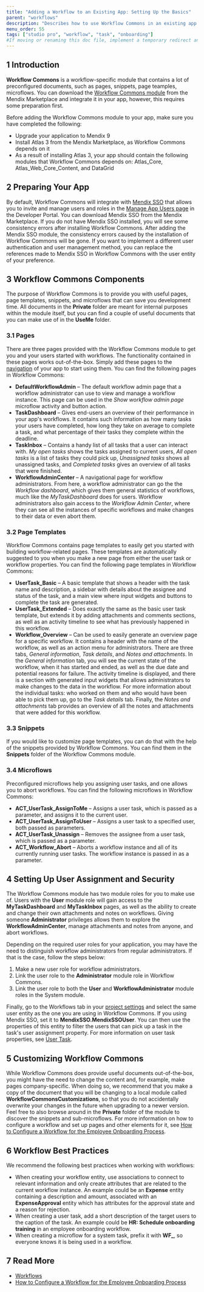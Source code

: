 ```yaml
---
title: "Adding a Workflow to an Existing App: Setting Up the Basics"
parent: "workflows"
description: "Describes how to use Workflow Commons in an existing app in Mendix Studio Pro."
menu_order: 55
tags: ["studio pro", "workflow", "task", "onboarding"]
#If moving or renaming this doc file, implement a temporary redirect and let the respective team know they should update the URL in the product. See Mapping to Products for more details.
---
```


## 1 Introduction

**Workflow Commons** is a workflow-specific module that contains a lot of preconfigured documents, such as pages, snippets, page teamples, microflows. You can download the [Workflow Commons module](https://marketplace.mendix.com/link/component/117066) from the Mendix Marketplace and integrate it in your app, however, this requires some preparation first. 

Before adding the Workflow Commons module to your app, make sure you have completed the following:

* Upgrade your application to Mendix 9
* Install Atlas 3 from the Mendix Marketplace, as Workflow Commons depends on it 
* As a result of installing Atlas 3, your app should contain the following modules that Workflow Commons depends on: Atlas_Core, Atlas_Web_Core_Content, and DataGrid

## 2 Preparing Your App

By default, Workflow Commons will integrate with [Mendix SSO](https://marketplace.mendix.com/link/component/117212) that allows you to invite and manage users and roles in the [Manage App Users page](/developerportal/collaborate/general-settings) in the Developer Portal. You can download Mendix SSO from the Mendix Marketplace. If you do not have Mendix SSO installed, you will see some consistency errors after installing Workflow Commons. After adding the Mendix SSO module, the consistency errors caused by the installation of Workflow Commons will be gone. If you want to implement a different user authentication and user management method, you can replace the references made to Mendix SSO in Workflow Commons with the user entity of your preference.

## 3 Workflow Commons Components

The purpose of Workflow Commons is to provide you with useful pages, page templates, snippets, and microflows that can save you development time. All documents in the **Private** folder are meant for internal purposes within the module itself, but you can find a couple of useful documents that you can make use of in the **UseMe** folder.

### 3.1 Pages

There are three pages provided with the Workflow Commons module to get you and your users started with workflows. The functionality contained in these pages works out-of-the-box. Simply add these pages to the [navigation](navigation) of your app to start using them. 
You can find the following pages in Workflow Commons:

*   **DefaultWorkflowAdmin** – The default workflow admin page that a workflow administrator can use to view and manage a workflow instance. This page can be used in the _Show workflow admin page_ microflow activity and button action.
*   **TaskDashboard** – Gives end-users an overview of their performance in your app's workflows. It contains such information as how many tasks your users have completed, how long they take on average to complete a task, and what percentage of their tasks they complete within the deadline.
*   **TaskInbox** – Contains a handy list of all tasks that a user can interact with. _My open tasks_ shows the tasks assigned to current users, _All open tasks_ is a list of tasks they could pick up, _Unassigned tasks_ shows all unassigned tasks, and _Completed tasks_ gives an overview of all tasks that were finished.
*   **WorkflowAdminCenter** – A navigational page for workflow administrators. From here, a workflow administrator can go the the _Workflow dashboard_, which gives them general statistics of workflows, much like the _MyTaskDashboard_ does for users. Workflow administrators also gain access to the _Workflow Admin Center_, where they can see all the instances of specific workflows and make changes to their data or even abort them.

### 3.2 Page Templates

Workflow Commons contains page templates to easily get you started with building workflow-related pages. These templates are automatically suggested to you when you make a new page from either the user task or workflow properties. 
You can find the following page templates in Workflow Commons:

*   **UserTask_Basic** – A basic template that shows a header with the task name and description, a sidebar with details about the assignee and status of the task, and a main view where input widgets and buttons to complete the task are generated.
*   **UserTask_Extended** – Does exactly the same as the basic user task template, but extends it by adding attachments and comments sections, as well as an activity timeline to see what has previously happened in this workflow.
*   **Workflow_Overview** – Can be used to easily generate an overview page for a specific workflow. It contains a header with the name of the workflow, as well as an action menu for administrators. There are three tabs, _General information_, _Task details_, and _Notes and attachments_. In the _General information_ tab, you will see the current state of the workflow, when it has started and ended, as well as the due date and potential reasons for failure. The activity timeline is displayed, and there is a section with generated input widgets that allows administrators to make changes to the data in the workflow. For more information about the individual tasks: who worked on them and who would have been able to pick them up, go to the _Task details_ tab. Finally, the _Notes and attachments_ tab provides an overview of all the notes and attachments that were added for this workflow.

### 3.3 Snippets

If you would like to customize page templates, you can do that with the help of the snippets provided by Workflow Commons. You can find them in the **Snippets** folder of the Workflow Commons module.

### 3.4 Microflows

Preconfigured microflows help you assigning user tasks, and one allows you to abort workflows.
You can find the following microflows in Workflow Commons:

*   **ACT_UserTask_AssignToMe** – Assigns a user task, which is passed as a parameter, and assigns it to the current user.
*   **ACT_UserTask_AssignToUser** – Assigns a user task to a specified user, both passed as parameters.
*   **ACT_UserTask_Unassign** – Removes the assignee from a user task, which is passed as a parameter.
*   **ACT_Workflow_Abort** – Aborts a workflow instance and all of its currently running user tasks. The workflow instance is passed in as a parameter.

## 4 Setting Up User Assignment and Security

The Workflow Commons module has two module roles for you to make use of. Users with the **User** module role will gain access to the **MyTaskDashboard** and **MyTaskInbox** pages, as well as the ability to create and change their own attachments and notes on workflows. Giving someone **Administrator** privileges allows them to explore the **WorkflowAdminCenter**, manage attachments and notes from anyone, and abort workflows.

Depending on the required user roles for your application, you may have the need to distinguish workflow administrators from regular administrators. If that is the case, follow the steps below:

1.   Make a new user role for workflow administrators.
2.   Link the user role to the **Administrator** module role in Workflow Commons.
3.   Link the user role to both the **User** and **WorkflowAdministrator** module roles in the System module.

Finally, go to the Workflows tab in your [project settings](project-settings#workflows) and select the same user entity as the one you are using in Workflow Commons. If you using Mendix SSO, set it to **MendixSSO.MendixSSOUser**. You can then use the properties of this entity to filter the users that can pick up a task in the task's user assignment property. For more information on user task properties, see [User Task](user-task).

## 5 Customizing Workflow Commons

While Workflow Commons does provide useful documents out-of-the-box, you might have the need to change the content and, for example, make pages company-specific. When doing so, we recommend that you make a copy of the document that you will be changing to a local module called **WorkflowCommonsCustomizations**, so that you do not accidentally overwrite your changes in the future when upgrading to a newer version. Feel free to also browse around in the **Private** folder of the module to discover the snippets and sub-microflows.
For more information on how to configure a workflow and set up pages and other elements for it, see [How to Configure a Workflow for the Employee Onboarding Process](/howto/logic-business-rules/workflow-how-to-configure).

## 6 Workflow Best Practices

We recommend the following best practices when working with workflows:

*   When creating your workflow entity, use associations to connect to relevant information and only create attributes that are related to the current workflow instance. An example could be an **Expense** entity containing a description and amount, associated with an **ExpenseApproval** entity which has attributes for the approval state and a reason for rejection.
*   When creating a user task, add a short description of the target users to the caption of the task. An example could be **HR: Schedule onboarding training** in an employee onboarding workflow.
*   When creating a microflow for a system task, prefix it with **WF\_**, so everyone knows it is being used in a workflow.

## 7 Read More

*   [Workflows](workflows)
*   [How to Configure a Workflow for the Employee Onboarding Process](/howto/logic-business-rules/workflow-how-to-configure)


